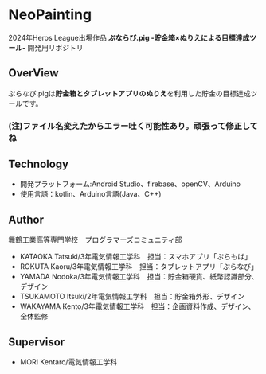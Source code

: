 # NeoPainting
2024年Heros League出場作品 **ぷならび.pig -貯金箱×ぬりえによる目標達成ツール-**
開発用リポジトリ

## OverView
ぷらなび.pigは**貯金箱とタブレットアプリのぬりえ**を利用した貯金の目標達成ツールです。
### (注)ファイル名変えたからエラー吐く可能性あり。頑張って修正してね

## Technology
- 開発プラットフォーム:Android Studio、firebase、openCV、Arduino
- 使用言語：kotlin、Arduino言語(Java、C++)

## Author
舞鶴工業高等専門学校　プログラマーズコミュニティ部

- KATAOKA Tatsuki/3年電気情報工学科　担当：スマホアプリ「ぷらもば」
- ROKUTA Kaoru/3年電気情報工学科　担当：タブレットアプリ「ぷらなび」
- YAMADA Nodoka/3年電気情報工学科　担当：貯金箱硬貨、紙幣認識部分、デザイン
- TSUKAMOTO Itsuki/2年電気情報工学科　担当：貯金箱外形、デザイン
- WAKAYAMA Kento/3年電気情報工学科　担当：企画資料作成、デザイン、全体監修

## Supervisor
- MORI Kentaro/電気情報工学科
